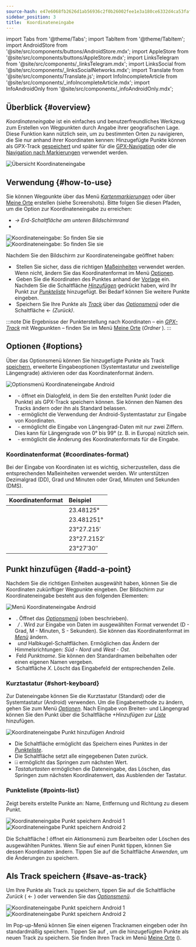 ```yaml
---
source-hash: e47e6068fb2626d1ab56936c2f0b26002fee1e3a180ce6332d4ca53fafd316b7
sidebar_position: 3
title:  Koordinateneingabe
---
```

import Tabs from '@theme/Tabs';
import TabItem from '@theme/TabItem';
import AndroidStore from '@site/src/components/buttons/AndroidStore.mdx';
import AppleStore from '@site/src/components/buttons/AppleStore.mdx';
import LinksTelegram from '@site/src/components/_linksTelegram.mdx';
import LinksSocial from '@site/src/components/_linksSocialNetworks.mdx';
import Translate from '@site/src/components/Translate.js';
import InfoIncompleteArticle from '@site/src/components/_infoIncompleteArticle.mdx';
import InfoAndroidOnly from '@site/src/components/_infoAndroidOnly.mdx';



<InfoAndroidOnly />

## Überblick {#overview}

*Koordinateneingabe* ist ein einfaches und benutzerfreundliches Werkzeug zum Erstellen von Wegpunkten durch Angabe ihrer geografischen Lage. Diese Funktion kann nützlich sein, um zu bestimmten Orten zu navigieren, die Sie nur anhand ihrer Koordinaten kennen: Hinzugefügte Punkte können als GPX-Track [gespeichert](#save-as-track) und später für die [GPX-Navigation](../navigation/setup/gpx-navigation.md) oder die [Navigation nach Markierungen](../navigation/setup/markers-navigation.md#add-gpx) verwendet werden.

![Übersicht Koordinateneingabe](@site/static/img/plan-route/coordinates_input/coordinates_input_overview.png)

## Verwendung {#how-to-use}

Sie können Wegpunkte über das Menü *[Kartenmarkierungen](../personal/markers.md#map-markers-menu)* oder über [Meine Orte](../personal/myplaces.md) erstellen (siehe Screenshots). Bitte folgen Sie diesen Pfaden, um die Option zur Koordinateneingabe zu erreichen:
  - *<Translate android="true" ids="shared_string_menu,shared_string_my_places,shared_string_gpx_tracks"/> → Erd-Schaltfläche am unteren Bildschirmrand*
  - *<Translate android="true" ids="shared_string_menu,map_markers_item,shared_string_more_without_dots,coordinate_input"/>*

![Koordinateneingabe: So finden Sie sie](@site/static/img/plan-route/coordinates_input/coordinates_input_how_to_find_1.png) ![Koordinateneingabe: So finden Sie sie](@site/static/img/plan-route/coordinates_input/coordinates_input_how_to_find_2.png)

Nachdem Sie den Bildschirm zur Koordinateneingabe geöffnet haben:

- &nbsp;Stellen Sie sicher, dass die richtigen [Maßeinheiten](#coordinates-format) verwendet werden. Wenn nicht, ändern Sie das Koordinatenformat im Menü [Optionen](#options).
- &nbsp;Geben Sie die Koordinaten des Punktes anhand der [Vorlage](#add-a-point) ein. Nachdem Sie die Schaltfläche *[Hinzufügen](#add-a-point)* gedrückt haben, wird Ihr Punkt zur *[Punkteliste](#points-list)* hinzugefügt. Bei Bedarf können Sie weitere Punkte eingeben.
- &nbsp;Speichern Sie Ihre Punkte als *[Track](../personal/tracks/manage-tracks.md)* über das *[Optionsmenü](#options)* oder die Schaltfläche &#8592; *(Zurück)*.

:::note
Die Ergebnisse der Punkterstellung nach Koordinaten – ein *[GPX-Track](../personal/tracks/manage-tracks.md)* mit Wegpunkten – finden Sie im Menü [Meine Orte](../personal/myplaces.md) (*Ordner <Translate android="true" ids="shared_string_menu,shared_string_my_places,shared_string_gpx_tracks,map_markers_item"/>*).
:::

## Optionen {#options}

Über das Optionsmenü können Sie hinzugefügte Punkte als Track [speichern](#save-as-track), erweiterte Eingabeoptionen (Systemtastatur und zweistellige Längengrade) aktivieren oder das Koordinatenformat ändern.

![Optionsmenü Koordinateneingabe Android](@site/static/img/plan-route/coordinates_input/coordinates_input_options.png)

- &nbsp;*<Translate android="true" ids="coord_input_save_as_track"/>* - öffnet ein Dialogfeld, in dem Sie den erstellten Punkt (oder die Punkte) als GPX-Track speichern können. Sie können den Namen des Tracks ändern oder ihn als Standard belassen.
- &nbsp;*<Translate android="true" ids="use_system_keyboard"/>* - ermöglicht die Verwendung der Android-Systemtastatur zur Eingabe von Koordinaten.
- &nbsp;*<Translate android="true" ids="use_two_digits_longitude"/>* - ermöglicht die Eingabe von Längengrad-Daten mit nur zwei Ziffern. Dies kann für Längengrade von 0° bis 99° (z. B. in Europa) nützlich sein.
- &nbsp;*<Translate android="true" ids="coordinates_format"/>* - ermöglicht die Änderung des Koordinatenformats für die Eingabe.

### Koordinatenformat {#coordinates-format}

Bei der Eingabe von Koordinaten ist es wichtig, sicherzustellen, dass die entsprechenden Maßeinheiten verwendet werden. Wir unterstützen Dezimalgrad (DD), Grad und Minuten oder Grad, Minuten und Sekunden (DMS).

|Koordinatenformat| Beispiel |
|:------|:------|
|<Translate android="true" ids="dd_ddddd_format"/> |23.48125°|
|<Translate android="true" ids="dd_dddddd_format"/> | 23.481251°|
|<Translate android="true" ids="dd_mm_mmm_format"/> | 23°27.215′|
|<Translate android="true" ids="dd_mm_mmmm_format"/> | 23°27.2152′|
|<Translate android="true" ids="dd_mm_ss_format"/> | 23°27′30″|

## Punkt hinzufügen {#add-a-point}

Nachdem Sie die richtigen Einheiten ausgewählt haben, können Sie die Koordinaten zukünftiger Wegpunkte eingeben.
Der Bildschirm zur Koordinateneingabe besteht aus den folgenden Elementen:

![Menü Koordinateneingabe Android](@site/static/img/plan-route/coordinates_input/coordinates_input_add_point.png)

- &nbsp;*<Translate android="true" ids="shared_string_options"/>*. Öffnet das *[Optionsmenü](#options)* (oben beschrieben).
- &nbsp;*<Translate android="true" ids="navigate_point_latitude"/> / <Translate android="true" ids="navigate_point_longitude"/>*. Wird zur Eingabe von Daten im ausgewählten Format verwendet (D - Grad, M - Minuten, S - Sekunden). Sie können das Koordinatenformat im *[<Translate android="true" ids="shared_string_options"/> Menü](#options)* ändern.
- &nbsp;*<Translate android="true" ids="navigate_point_latitude"/> und <Translate android="true" ids="navigate_point_longitude"/>* Halbkugel-Schaltflächen. Ermöglichen das Ändern der Himmelsrichtungen: *Süd - Nord* und *West - Ost*.
- &nbsp;Feld *Punktname*. Sie können den Standardnamen beibehalten oder einen eigenen Namen vergeben.
- &nbsp;Schaltfläche *X*. Löscht das Eingabefeld der entsprechenden Zeile.

### Kurztastatur {#short-keyboard}

Zur Dateneingabe können Sie die Kurztastatur (Standard) oder die Systemtastatur (Android) verwenden. Um die Eingabemethode zu ändern, gehen Sie zum Menü *[Optionen](#options)*. Nach Eingabe von Breiten- und Längengrad können Sie den Punkt über die Schaltfläche *+Hinzufügen* zur *[Liste](#points-list)* hinzufügen.

![Koordinateneingabe Punkt hinzufügen Android](@site/static/img/plan-route/coordinates_input/coordinates_input_keyboard.png)

- Die Schaltfläche *<Translate android="true" ids="shared_string_add"/>* ermöglicht das Speichern eines Punktes in der *[Punkteliste](#points-list)*.
- Die Schaltfläche *<Translate android="true" ids="shared_string_clear"/>* setzt alle eingegebenen Daten zurück.
- &#9032; ermöglicht das Springen zum nächsten Wert.
- *Tastaturtasten* ermöglichen die Dateneingabe, das Löschen, das Springen zum nächsten Koordinatenwert, das Ausblenden der Tastatur.

### Punkteliste {#points-list}

Zeigt bereits erstellte Punkte an: Name, Entfernung und Richtung zu diesem Punkt.

![Koordinateneingabe Punkt speichern Android 1](@site/static/img/plan-route/coordinates_input/coordinates_input_points_list_1.png) ![Koordinateneingabe Punkt speichern Android 2](@site/static/img/plan-route/coordinates_input/coordinates_input_points_list_2.png)

Die Schaltfläche **⁝** öffnet ein Aktionsmenü zum Bearbeiten oder Löschen des ausgewählten Punktes.
Wenn Sie auf einen Punkt tippen, können Sie dessen Koordinaten ändern. Tippen Sie auf die Schaltfläche *Anwenden*, um die Änderungen zu speichern.

## Als Track speichern {#save-as-track}

Um Ihre Punkte als Track zu speichern, tippen Sie auf die Schaltfläche *Zurück* ( &#8592; ) oder verwenden Sie das *[Optionsmenü](#options)*.

![Koordinateneingabe Punkt speichern Android 1](@site/static/img/plan-route/coordinates_input/coordinates_input_save.png) ![Koordinateneingabe Punkt speichern Android 2](@site/static/img/plan-route/coordinates_input/coordinates_input_my_places_list.png)

Im Pop-up-Menü können Sie einen eigenen Tracknamen eingeben oder ihn standardmäßig speichern. Tippen Sie auf <Translate android="true" ids="shared_string_save"/>, um die hinzugefügten Punkte als neuen Track zu speichern.
Sie finden Ihren Track im Menü [Meine Orte](../personal/myplaces.md) (<Translate android="true" ids="shared_string_menu,shared_string_my_places,shared_string_gpx_tracks,map_markers_item"/>).